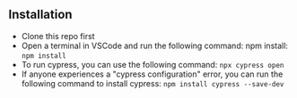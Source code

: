 ## Installation

- Clone this repo first
- Open a terminal in VSCode and run the following command: npm install: `npm install`
- To run cypress, you can use the following command: `npx cypress open`
- If anyone experiences a "cypress configuration" error, you can run the following command to install cypress: `npm install cypress --save-dev`
